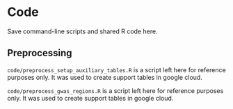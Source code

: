 # Code

Save command-line scripts and shared R code here.

## Preprocessing

`code/preprocess_setup_auxiliary_tables.R` is a script left here for reference purposes only. It was used to create support tables in google cloud.

`code/preprocess_gwas_regions.R` is a script left here for reference purposes only. It was used to create support tables in google cloud.

